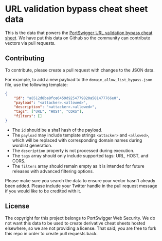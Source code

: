 # URL validation bypass cheat sheet data

This is the data that powers the [PortSwigger URL validation bypass cheat sheet](https://portswigger.net/web-security/ssrf/url-validation-bypass-cheat-sheet). We have put this data on Github so the community can contribute vectors via pull requests.

## Contributing

To contribute, please create a pull request with changes to the JSON data.

For example, to add a new payload to the `domain_allow_list_bypass.json` file, use the following template:

```json
{
    "id": "a8512d8ba8fce6459d9254779820a581477766e0",
    "payload": "<attacker>.<allowed>",
    "description": "<attacker>.<allowed>",
    "tags": ["URL", "HOST", "CORS"],
    "filters": []
}
```

- The `id` should be a sha1 hash of the payload.
- The `payload` may include template strings `<attacker>` and `<allowed>`, which will be replaced with corresponding domain names during wordlist generation.
- The `description` property is not processed during execution.
- The `tags` array should only include supported tags: URL, HOST, and CORS. 
- The `filters` array should remain empty as it is intended for future releases with advanced filtering options.

Please make sure you search the data to ensure your vector hasn't already been added.
Please include your Twitter handle in the pull request message if you would like to be credited with it.

## License

The copyright for this project belongs to PortSwigger Web Security. We do not want this data to be used to create derivative cheat sheets hosted elsewhere, so we are not providing a license. That said, you are free to fork this repo in order to create pull requests back.